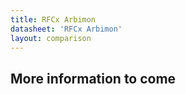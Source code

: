 ```yaml
---
title: RFCx Arbimon
datasheet: 'RFCx Arbimon'
layout: comparison
---
```


## More information to come